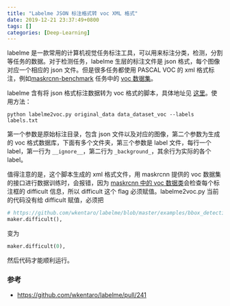 ```yaml
---
title: "Labelme JSON 标注格式转 voc XML 格式"
date: 2019-12-21 23:37:49+0800
tags: []
categories: [Deep-Learning]
---
```


labelme 是一款常用的计算机视觉任务标注工具，可以用来标注分类，检测，分割等任务的数据。对于检测任务，labelme 生层的标注文件是 json 格式，每个图像对应一个相应的 json 文件。但是很多任务都使用 PASCAL VOC 的 xml 格式标注，例如[maskrcnn-benchmark](https://github.com/facebookresearch/maskrcnn-benchmark) 任务中的 [voc 数据集](https://github.com/facebookresearch/maskrcnn-benchmark/blob/master/maskrcnn_benchmark/data/datasets/voc.py)。

<!--more-->

labelme 含有将 json 格式标注数据转为 voc 格式的脚本，具体地址见 [这里](https://github.com/wkentaro/labelme/tree/master/examples/bbox_detection)。使用方法：

```
python labelme2voc.py original_data data_dataset_voc --labels labels.txt
```

第一个参数是原始标注目录，包含 json 文件以及对应的图像，第二个参数为生成的 voc 格式数据库，下面有多个文件夹，第三个参数是 label 文件，每行一个 label，第一行为 `__ignore__`，第二行为 `_background_`，其余行为实际的各个 label。

值得注意的是，这个脚本生成的 xml 格式文件，用 maskrcnn 提供的 voc 数据集的接口进行数据训练时，会报错，因为 [maskrcnn 中的 voc 数据类](https://github.com/facebookresearch/maskrcnn-benchmark/blob/master/maskrcnn_benchmark/data/datasets/voc.py#L95)会检查每个标注框的 difficult 信息，所以 difficult 这个 flag 必须赋值。labelme2voc.py 当前的代码没有给 difficult 赋值，必须把

```python
# https://github.com/wkentaro/labelme/blob/master/examples/bbox_detection/labelme2voc.py#L116
maker.difficult(),
```

变为

```python
maker.difficult(0),
```

然后代码才能顺利运行。

### 参考

+ https://github.com/wkentaro/labelme/pull/241

